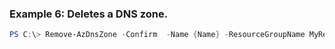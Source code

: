 
### Example 6: Deletes a DNS zone.
```powershell
PS C:\> Remove-AzDnsZone -Confirm  -Name {Name} -ResourceGroupName MyResourceGroup



